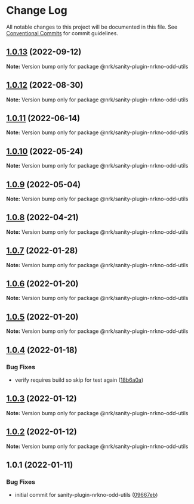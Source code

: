 # Change Log

All notable changes to this project will be documented in this file.
See [Conventional Commits](https://conventionalcommits.org) for commit guidelines.

## [1.0.13](https://github.com/nrkno/nrkno-sanity-libs/compare/@nrk/sanity-plugin-nrkno-odd-utils@1.0.12...@nrk/sanity-plugin-nrkno-odd-utils@1.0.13) (2022-09-12)

**Note:** Version bump only for package @nrk/sanity-plugin-nrkno-odd-utils





## [1.0.12](https://github.com/nrkno/nrkno-sanity-libs/compare/@nrk/sanity-plugin-nrkno-odd-utils@1.0.11...@nrk/sanity-plugin-nrkno-odd-utils@1.0.12) (2022-08-30)

**Note:** Version bump only for package @nrk/sanity-plugin-nrkno-odd-utils





## [1.0.11](https://github.com/nrkno/nrkno-sanity-libs/compare/@nrk/sanity-plugin-nrkno-odd-utils@1.0.10...@nrk/sanity-plugin-nrkno-odd-utils@1.0.11) (2022-06-14)

**Note:** Version bump only for package @nrk/sanity-plugin-nrkno-odd-utils





## [1.0.10](https://github.com/nrkno/nrkno-sanity-libs/compare/@nrk/sanity-plugin-nrkno-odd-utils@1.0.9...@nrk/sanity-plugin-nrkno-odd-utils@1.0.10) (2022-05-24)

**Note:** Version bump only for package @nrk/sanity-plugin-nrkno-odd-utils





## [1.0.9](https://github.com/nrkno/nrkno-sanity-libs/compare/@nrk/sanity-plugin-nrkno-odd-utils@1.0.8...@nrk/sanity-plugin-nrkno-odd-utils@1.0.9) (2022-05-04)

**Note:** Version bump only for package @nrk/sanity-plugin-nrkno-odd-utils





## [1.0.8](https://github.com/nrkno/nrkno-sanity-libs/compare/@nrk/sanity-plugin-nrkno-odd-utils@1.0.7...@nrk/sanity-plugin-nrkno-odd-utils@1.0.8) (2022-04-21)

**Note:** Version bump only for package @nrk/sanity-plugin-nrkno-odd-utils





## [1.0.7](https://github.com/nrkno/nrkno-sanity-libs/compare/@nrk/sanity-plugin-nrkno-odd-utils@1.0.6...@nrk/sanity-plugin-nrkno-odd-utils@1.0.7) (2022-01-28)

**Note:** Version bump only for package @nrk/sanity-plugin-nrkno-odd-utils





## [1.0.6](https://github.com/nrkno/nrkno-sanity-libs/compare/@nrk/sanity-plugin-nrkno-odd-utils@1.0.5...@nrk/sanity-plugin-nrkno-odd-utils@1.0.6) (2022-01-20)

**Note:** Version bump only for package @nrk/sanity-plugin-nrkno-odd-utils





## [1.0.5](https://github.com/nrkno/nrkno-sanity-libs/compare/@nrk/sanity-plugin-nrkno-odd-utils@1.0.4...@nrk/sanity-plugin-nrkno-odd-utils@1.0.5) (2022-01-20)

**Note:** Version bump only for package @nrk/sanity-plugin-nrkno-odd-utils





## [1.0.4](https://github.com/nrkno/nrkno-sanity-libs/compare/@nrk/sanity-plugin-nrkno-odd-utils@1.0.3...@nrk/sanity-plugin-nrkno-odd-utils@1.0.4) (2022-01-18)


### Bug Fixes

* verify requires build so skip for test again ([18b6a0a](https://github.com/nrkno/nrkno-sanity-libs/commit/18b6a0a07ee858a1fd786d81d956ab7d846e75c3))





## [1.0.3](https://github.com/nrkno/nrkno-sanity-libs/compare/@nrk/sanity-plugin-nrkno-odd-utils@1.0.2...@nrk/sanity-plugin-nrkno-odd-utils@1.0.3) (2022-01-12)

**Note:** Version bump only for package @nrk/sanity-plugin-nrkno-odd-utils





## [1.0.2](https://github.com/nrkno/nrkno-sanity-libs/compare/@nrk/sanity-plugin-nrkno-odd-utils@1.0.1...@nrk/sanity-plugin-nrkno-odd-utils@1.0.2) (2022-01-12)

**Note:** Version bump only for package @nrk/sanity-plugin-nrkno-odd-utils





## 1.0.1 (2022-01-11)


### Bug Fixes

* initial commit for sanity-plugin-nrkno-odd-utils ([09667eb](https://github.com/nrkno/nrkno-sanity-libs/commit/09667eb99d486976d402fa46979f09e93674a769))
